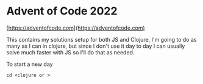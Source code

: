 # Advent of Code 2022

[https://adventofcode.com](https://adventofcode.com)


This contains my solutions setup for both JS and Clojure, I'm going to do as many as I can in clojure, but since I don't use it day to day I can usually solve much faster with JS so I'll do that as needed.

To start a new day

```
cd <clojure or >
```
